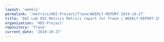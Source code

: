 ```yaml
---
layout: 'weekly'
permalink: '/metrics/HDI-Project/Trane/WEEKLY-REPORT-2019-10-27'
title: 'DAI Lab OSS Metrics Metrics report for Trane | WEEKLY-REPORT-2019-10-27'
organization: 'HDI-Project'
repository: 'Trane'
current_date: '2019-10-27'
---
```

